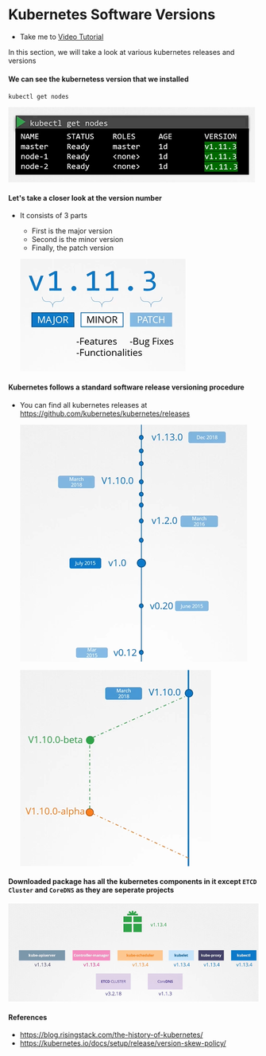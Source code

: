 # Kubernetes Software Versions

- Take me to [Video Tutorial](https://kodekloud.com/topic/kubernetes-software-versions/)
  
In this section, we will take a look at various kubernetes releases and versions

#### We can see the kubernetess version that we installed

```
kubectl get nodes
```

![kgn](../../images/kgn.PNG)

#### Let's take a closer look at the version number

- It consists of 3 parts
  - First is the major version
  - Second is the minor version
  - Finally, the patch version
  
  ![mmp](../../images/mmp.PNG)
  
#### Kubernetes follows a standard software release versioning procedure

- You can find all kubernetes releases at <https://github.com/kubernetes/kubernetes/releases>

  ![r1](../../images/r1.PNG)
  
  ![r2](../../images/r2.PNG)
  
#### Downloaded package has all the kubernetes components in it except **`ETCD Cluster`** and **`CoreDNS`** as they are seperate projects

 ![r3](../../images/r3.PNG)

#### References

- <https://blog.risingstack.com/the-history-of-kubernetes/>
- <https://kubernetes.io/docs/setup/release/version-skew-policy/>
